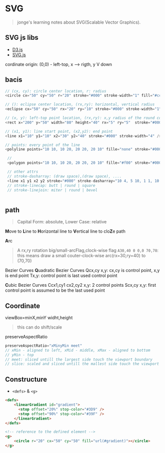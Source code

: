 # SVG

>jonge's learning notes about SVG(Scalable Vector Graphics).

## SVG js libs

* [D3.js](https://d3js.org/)
* [SVG.js](http://svgjs.com/)

cordinate origin: (0,0) - left-top, x --> rigth, y V down

## bacis

```js
// (cx, cy): circle center location, r: radius
<circle cx="50" cy="50" r="20" stroke="#000" stroke-width="1" fill="#ccc" />

// (): eclipse center location, (rx,ry): horizontal, vertical radius
<eclipse cx="50" cy="50" rx="20" ry="10" stroke="#000" stroke-width="1" fill="#ccc"/>

// (x, y): left-top point location, (rx,ry): x,y radius of the round corner
<rect x="200" y="50" width="80" height="40" rx="5" ry="5"  stroke="#000" stroke-width="1" fill="#ccc" />

// (x1, y1): line start point, (x2,y2): end point
<line x1="10" y1="10" x2="30" y2="40" stroke="#000" stroke-width="4" />

// points: every point of the line
<polyline points="10 10, 10 20, 20 20, 20 10" fille="none" stroke="#000" />

 // 
 <polygon points="10 10, 10 20, 20 20, 20 10" fille="#f00" stroke="#000" />

 // other attrs
 // stroke-dasharray: (draw space),(draw space), ....
 <line x1 y1 x2 y2 stroke="#000" stroke-dasharray="10 4, 5 10, 1 1, 10 3" />
 // stroke-linecap: butt | round | square
 // stroke-linejoin: miter | round | bevel
 
```

## path
> Capital Form: absolute, Lower Case: relative

**M**ove to
**L**ine to
**H**orizontal line to
**V**ertical line to
clo**Z**e path

**A**rc
> A rx,ry rotation big/small-arcFlag,clock-wise flag
`A30,40 0 0,0 70,70`: this means draw a small couter-clock-wise arc(rx=30,ry=40) to (70,70)

Bezier Curves
**Q**uadratic Bezier Curves
Qcx,cy x,y: cx,cy is control point, x,y is end point
Tx,y: control point is last used control point

**C**ubic Bezier Curves
Ccx1,cy1 cx2,cy2 x,y: 2 control points
Scx,cy x,y: first control point is assumed to be the last used point

## Coordinate
viewBox=minX,minY widht,height
> this can do shift/scale

preserveAspectRatio
```js
preserveAspectRatio="xMinyMin meet"
// xMin - aligned to left, xMid - middle, xMax - aligned to bottom
// yMin - top
// meet: sliced untill the largest side touch the viewport boundary
// slice: scaled and sliced untill the mallest side touch the viewport boundary
```

## Constructure

* `<defs>` & `<g>`
```html
<defs>
    <linearGradient id="gradient">
      <stop offset="20%" stop-color="#3D9" />
      <stop offset="90%" stop-color="#39F" />
    </linearGradient>
</defs>

<!-- reference to the defined element -->
<g>
    <circle r="20" cx="50" cy="50" fill="url(#gradient)"></circle>
</g>
```

